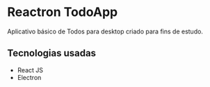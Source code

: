 # Reactron TodoApp

Aplicativo básico de Todos para desktop criado para fins de estudo.

## Tecnologias usadas

- React JS
- Electron
